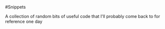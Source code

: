 #Snippets

A collection of random bits of useful code that I'll probably come back to for reference one day
